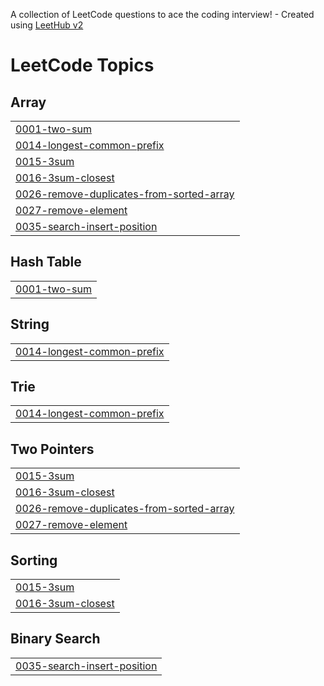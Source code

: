 A collection of LeetCode questions to ace the coding interview! - Created using [LeetHub v2](https://github.com/arunbhardwaj/LeetHub-2.0)
<!---LeetCode Topics Start-->
# LeetCode Topics
## Array
|  |
| ------- |
| [0001-two-sum](https://github.com/Rahul-Kurmi/Leetcode-Solutions/tree/master/0001-two-sum) |
| [0014-longest-common-prefix](https://github.com/Rahul-Kurmi/Leetcode-Solutions/tree/master/0014-longest-common-prefix) |
| [0015-3sum](https://github.com/Rahul-Kurmi/Leetcode-Solutions/tree/master/0015-3sum) |
| [0016-3sum-closest](https://github.com/Rahul-Kurmi/Leetcode-Solutions/tree/master/0016-3sum-closest) |
| [0026-remove-duplicates-from-sorted-array](https://github.com/Rahul-Kurmi/Leetcode-Solutions/tree/master/0026-remove-duplicates-from-sorted-array) |
| [0027-remove-element](https://github.com/Rahul-Kurmi/Leetcode-Solutions/tree/master/0027-remove-element) |
| [0035-search-insert-position](https://github.com/Rahul-Kurmi/Leetcode-Solutions/tree/master/0035-search-insert-position) |
## Hash Table
|  |
| ------- |
| [0001-two-sum](https://github.com/Rahul-Kurmi/Leetcode-Solutions/tree/master/0001-two-sum) |
## String
|  |
| ------- |
| [0014-longest-common-prefix](https://github.com/Rahul-Kurmi/Leetcode-Solutions/tree/master/0014-longest-common-prefix) |
## Trie
|  |
| ------- |
| [0014-longest-common-prefix](https://github.com/Rahul-Kurmi/Leetcode-Solutions/tree/master/0014-longest-common-prefix) |
## Two Pointers
|  |
| ------- |
| [0015-3sum](https://github.com/Rahul-Kurmi/Leetcode-Solutions/tree/master/0015-3sum) |
| [0016-3sum-closest](https://github.com/Rahul-Kurmi/Leetcode-Solutions/tree/master/0016-3sum-closest) |
| [0026-remove-duplicates-from-sorted-array](https://github.com/Rahul-Kurmi/Leetcode-Solutions/tree/master/0026-remove-duplicates-from-sorted-array) |
| [0027-remove-element](https://github.com/Rahul-Kurmi/Leetcode-Solutions/tree/master/0027-remove-element) |
## Sorting
|  |
| ------- |
| [0015-3sum](https://github.com/Rahul-Kurmi/Leetcode-Solutions/tree/master/0015-3sum) |
| [0016-3sum-closest](https://github.com/Rahul-Kurmi/Leetcode-Solutions/tree/master/0016-3sum-closest) |
## Binary Search
|  |
| ------- |
| [0035-search-insert-position](https://github.com/Rahul-Kurmi/Leetcode-Solutions/tree/master/0035-search-insert-position) |
<!---LeetCode Topics End-->